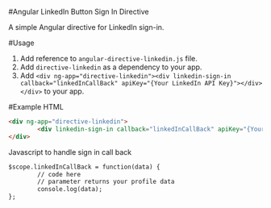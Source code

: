 #Angular LinkedIn Button Sign In Directive

A simple Angular directive for LinkedIn sign-in.


#Usage
1. Add reference to `angular-directive-linkedin.js` file.
2. Add `directive-linkedin` as a dependency to your app.
3. Add `<div ng-app="directive-linkedin"><div linkedin-sign-in callback="linkedInCallBack" apiKey="{Your LinkedIn API Key}"></div></div>` to your app.



#Example
HTML
```html
<div ng-app="directive-linkedin">
        <div linkedin-sign-in callback="linkedInCallBack" apiKey="{Your LinkedIn API Key}"></div>
</div>
```
Javascript to handle sign in call back
```html
$scope.linkedInCallBack = function(data) {
        // code here
        // parameter returns your profile data
        console.log(data);
};
```
